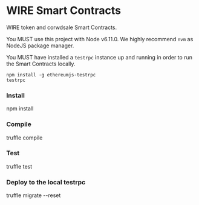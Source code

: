 WIRE Smart Contracts
====================

WIRE token and corwdsale Smart Contracts.

You MUST use this project with Node v6.11.0. We highly recommend `nvm` as NodeJS package manager.

You MUST have installed a `testrpc` instance up and running in order to run the Smart Contracts locally.

```
npm install -g ethereumjs-testrpc
testrpc
```

### Install

npm install

### Compile

truffle compile

### Test

truffle test

### Deploy to the local testrpc

truffle migrate --reset